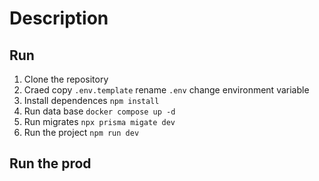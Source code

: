 # Description

## Run

1. Clone the repository
2. Craed copy `.env.template` rename `.env` change environment variable
3. Install dependences `npm install`
4. Run data base `docker compose up -d`
5. Run migrates `npx prisma migate dev`
6. Run the project ```npm run dev```

## Run the prod
